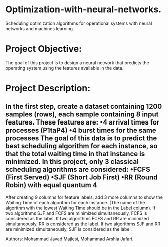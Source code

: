 # Optimization-with-neural-networks.
Scheduling optimization algorithms for operational systems with neural networks and machines learning

# Project Objective: 
The goal of this project is to design a neural network that predicts the operating system using the features available in the data.

# Project Description:
In the first step, create a dataset containing 1200 samples (rows), each sample containing 8 input features. These features
are:
•4 arrival times for processes (P1taP4)
•4 burst times for the same processes
The goal of this data is to predict the best scheduling algorithm for each instance,
so that the total waiting time in that instance is minimized.
In this project, only 3 classical scheduling algorithms are considered:
•FCFS (First Served)
•SJF (Short Job First)
•RR (Round Robin) with equal quantum 4
------------------------------------------------------------------------------------------
After creating 9 columns for feature labels, add 3 more columns to show the Waiting Time of each algorithm for each instance. (The name of the algorithm with the lowest Waiting Time should be in the Label column).
If two algorithms SJF and FCFS are minimized simultaneously, FCFS is considered as the label.
If two algorithms FCFS and RR are minimized simultaneously, RR is considered as the label.
If two algorithms SJF and RR are minimized simultaneously, SJF is considered as the label.

Authors: Mohammad Javad Majlesi, Mohammad Arshia Jafari.
